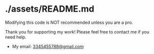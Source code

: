# ./assets/README.md

Modifying this code is NOT recommended unless you are a pro.

Thank you for supporting my work! Please feel free to contact me if you need help.

- My email: 3345455788@gmail.com
